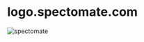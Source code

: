 # logo.spectomate.com


![spectomate](https://github.com/user-attachments/assets/c09426c0-bfaa-4341-a5a5-6b0a7c6758b1)
